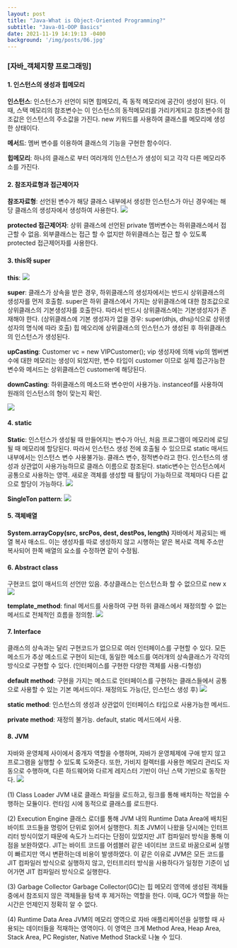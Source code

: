 ```yaml
---
layout: post
title: "Java-What is Object-Oriented Programming?"
subtitle: "Java-01-OOP Basics"
date: 2021-11-19 14:19:13 -0400
background: '/img/posts/06.jpg'
---
```



### [자바_객체지향 프로그래밍]
#### 1. 인스턴스의 생성과 힙메모리
**인스턴스**: 인스턴스가 선언이 되면 힙메모리, 즉 동적 메모리에 공간이 생성이 된다. 이때, 스택 메모리의 참조변수는 이 인스턴스의 동적메모리를 가리키게되고 참조변수의 참조값은 인스턴스의 주소값을 가진다. new 키워드를 사용하여 클래스를 메모리에 생성한 상태이다.

**메서드**: 멤버 변수를 이용하여 클래스의 기능을 구현한 함수이다. 

**힙메모리**: 하나의 클래스로 부터 여러개의 인스턴스가 생성이 되고 각각 다른 메모리주소를 가진다.

#### 2. 참조자료형과 접근제어자
**참조자료형**: 선언된 변수가 해당 클래스 내부에서 생성한 인스턴스가 아닌 경우에는 해당 클래스의 생성자에서 생성하여 사용한다.
![](https://images.velog.io/images/jdoubleeyun99/post/09855113-22ba-4d7f-b11a-5915f0681f8d/image.png)

**protected 접근제어자**: 상위 클래스에 선언된 private 멤버변수는 하위클래스에서 접근할 수 없음. 외부클래스는 접근 할 수 없지만 하위클래스는 접근 할 수 있도록 protected 접근제어자를 사용한다.

#### 3. this와 super
**this**: 
![](https://images.velog.io/images/jdoubleeyun99/post/80b2490d-d772-4e15-8a19-cd635cd390b5/image.png)

**super**: 클래스가 상속을 받은 경우, 하위클래스의 생성자에서는 반드시 상위클래스의 생성자를 먼저 호출함. super은 하위 클래스에서 가지는 상위클래스에 대한 참조값으로 상위클래스의 기본생성자를 호출한다. 따라서 반드시 상위클래스에는 기본생성자가 존재해야 한다. (상위클래스에 기본 생성자가 없을 경우: super(dhjs, dhsj)식으로 상위생성자의 명식에 따라 호출) 힙 메오리에 상위클래스의 인스턴스가 생성된 후 하위클래스의 인스턴스가 생성된다. 

**upCasting**: Customer vc = new VIPCustomer();
vip 생성자에 의해 vip의 멤버변수에 대한 메모리는 생성이 되었지만, 변수 타입이 customer 이므로 실제 접근가능한 변수와 메서드는 상위클래스인 customer에 해당된다.

**downCasting**: 하위클래스의 메소드와 변수만이 사용가능. instanceof를 사용하여 원래의 인스턴스의 형이 맞는지 확인.

![](https://images.velog.io/images/jdoubleeyun99/post/ffabb1fc-364b-4181-b59f-a0504c816fce/image.png)

#### 4. static
**Static**: 인스턴스가 생성될 때 만들어지는 변수가 아닌, 처음 프로그램이 메모리에 로딩될 때 메모리에 할당된다. 따라서 인스턴스 생성 전에 호출될 수 있으므로 static 매서드 내부에서는 인스턴스 변수 사용불가능. 클래스 변수, 정적변수라고 한다. 인스턴스의 생성과 상관없이 사용가능하므로 클래스 이름으로 참조된다. static변수는 인스턴스에서 공통으로 사용하는 영역. 새로운 객체를 생성할 때 활당이 가능하므로 객체마다 다른 값으로 할당이 가능하다.
![](https://images.velog.io/images/jdoubleeyun99/post/7e5762ce-d462-4924-b079-c54e0594a16e/image.png)

**SingleTon pattern**:
![](https://images.velog.io/images/jdoubleeyun99/post/cc29b2de-66dc-4d2a-9711-4a0b39359312/image.png)

#### 5. 객체배열
**System.arrayCopy(src, srcPos, dest, destPos, length)**
자바에서 제공되는 배열 복사 매소드.
이는 생성자를 따로 생성하지 않고 시행하는 얕은 복사로 객체 주소만 복사되어 한쪽 배열의 요소를 수정하면 같이 수정됨. 
#### 6. Abstract class
구현코드 없이 매서드의 선언만 있음. 추상클래스는 인스턴스화 할 수 없으므로 new x
![](https://images.velog.io/images/jdoubleeyun99/post/bdfaa017-ce4f-49df-b572-e69088b1ab81/image.png)

**template_method**: final 메서드를 사용하여 구현
하위 클래스에서 재정의할 수 없는 메서드로 전체적인 흐름을 정의함.
![](https://images.velog.io/images/jdoubleeyun99/post/2ddf387f-3962-4418-9bf8-64c9fdaf0a55/image.png)

#### 7. Interface
클래스의 상속과는 달리 구현코드가 없으므로 여러 인터페이스를 구현할 수 있다. 모든 메소드가 추상 메소드로 구현이 되는데, 동일한 메소드를 여러개의 상속클래스가 각각의 방식으로 구현할 수 있다. (인터페이스를 구현한 다양한 객체를 사용-다형성)

**default method**: 구현을 가지는 메소드로 인터페이스를 구현하는 클래스들에서 공통으로 사용할 수 있는 기본 메서드이다. 재정의도 가능(단, 인스턴스 생성 후) ![](https://images.velog.io/images/jdoubleeyun99/post/b1368099-ad00-4de1-88bf-3ead0c963826/image.png)

**static method**: 인스턴스의 생성과 상관없이 인터페이스 타입으로 사용가능한 메서드.

**private method**: 재정의 불가능. default, static 메서드에서 사용.

#### 8. JVM
자바와 운영체제 사이에서 중개자 역할을 수행하며, 자바가 운영체제에 구애 받지 않고 프로그램을 실행할 수 있도록 도와준다. 또한, 가비지 컬렉터를 사용한 메모리 관리도 자동으로 수행하며, 다른 하드웨어와 다르게 레지스터 기반이 아닌 스택 기반으로 동작한다. ![](https://images.velog.io/images/jdoubleeyun99/post/15adc409-dbd0-4eb5-92ef-41e919487e57/image.png)

(1) Class Loader
JVM 내로 클래스 파일을 로드하고, 링크를 통해 배치하는 작업을 수행하는 모듈이다. 런타임 시에 동적으로 클래스를 로드한다.

(2) Execution Engine
클래스 로더를 통해 JVM 내의 Runtime Data Area에 배치된 바이트 코드들을 명렁어 단위로 읽어서 실행한다. 최초 JVM이 나왔을 당시에는 인터프리터 방식이었기 때문에 속도가 느리다는 단점이 있었지만 JIT 컴파일러 방식을 통해 이 점을 보완하였다. JIT는 바이트 코드를 어셈블러 같은 네이티브 코드로 바꿈으로써 실행이 빠르지만 역시 변환하는데 비용이 발생하였다. 이 같은 이유로 JVM은 모든 코드를 JIT 컴파일러 방식으로 실행하지 않고, 인터프리터 방식을 사용하다가 일정한 기준이 넘어가면 JIT 컴파일러 방식으로 실행한다.

(3) Garbage Collector
Garbage Collector(GC)는 힙 메모리 영역에 생성된 객체들 중에서 참조되지 않은 객체들을 탐색 후 제거하는 역할을 한다. 이때, GC가 역할을 하는 시간은 언제인지 정확히 알 수 없다.

(4) Runtime Data Area
JVM의 메모리 영역으로 자바 애플리케이션을 실행할 때 사용되는 데이터들을 적재하는 영역이다. 이 영역은 크게 Method Area, Heap Area, Stack Area, PC Register, Native Method Stack로 나눌 수 있다.
